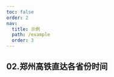 ```yaml
---
toc: false
order: 2
nav:
  title: 示例
  path: /example
  order: 3
---
```


## 02.郑州高铁直达各省份时间

<code src= './highspeedTime/index.tsx' compact="true" defaultShowCode></code>
